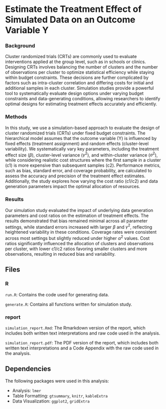 # Estimate the Treatment Effect of Simulated Data on an Outcome Variable Y

### Background
Cluster randomized trials (CRTs) are commonly used to evaluate interventions applied at the group level, such as in schools or clinics. Designing CRTs involves balancing the number of clusters and the number of observations per cluster to optimize statistical efficiency while staying within budget constraints. These decisions are further complicated by factors such as intra-cluster correlation and differing costs for initial and additional samples in each cluster. Simulation studies provide a powerful tool to systematically evaluate design options under varying budget constraints and data-generating conditions, allowing researchers to identify optimal designs for estimating treatment effects accurately and efficiently.

### Methods
In this study, we use a simulation-based approach to evaluate the design of cluster randomized trials (CRTs) under fixed budget constraints. The hierarchical model assumes that the outcome variable (Y) is influenced by fixed effects (treatment assignment) and random effects (cluster-level variability). We systematically vary key parameters, including the treatment effect size ($\beta$), cluster-level variance ($\gamma^2$), and within-cluster variance ($\sigma^2$), while considering realistic cost structures where the first sample in a cluster (c1) is more expensive than subsequent samples (c2). Performance metrics, such as bias, standard error, and coverage probability, are calculated to assess the accuracy and precision of the treatment effect estimates. Additionally, the study explores how varying the cost ratio (c1/c2) and data generation parameters impact the optimal allocation of resources.

### Results
Our simulation study evaluated the impact of underlying data generation parameters and cost ratios on the estimation of treatment effects. The results demonstrated that bias remained minimal across all parameter settings, while standard errors increased with larger $\beta$ and $\gamma^2$, reflecting heightened variability in these conditions. Coverage rates were consistent across most settings but slightly reduced under higher $\alpha^2$ values. Cost ratios significantly influenced the allocation of clusters and observations per cluster, with lower c1/c2 ratios favoring smaller clusters and more observations, resulting in reduced bias and variability.



## Files

### R 

`run.R`: Contains the code used for generating data. 

`generate.R`:  Contains all functions written for simulation study. 


### report

`simulation_report.Rmd`: The Rmarkdown version of the  report, which includes both written text interpretations and raw code used in the analysis. 

`simulation_report.pdf`: The PDF version of the report, which includes both written text interpretations and a Code Appendix with the raw code used in the analysis. 


## Dependencies

The following packages were used in this analysis: 

 - Analysis: `lmer`
 - Table Formatting: `gtsummary`, `knitr`, `kableExtra`
 - Data Visualization: `ggplot2`, `gridExtra`


